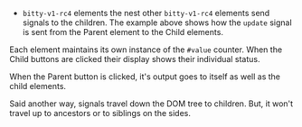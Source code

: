 - `bitty-v1-rc4` elements the nest other 
`bitty-v1-rc4` elements send signals to the
children. The example above shows how the
`update` signal is sent from the Parent
element to the Child elements. 

Each element maintains its own instance
of the `#value` counter. When the Child
buttons are clicked their display shows
their individual status. 

When the Parent button is clicked, it's
output goes to itself as well as the
child elements. 

Said another way, signals travel down
the DOM tree to children. But, it 
won't travel up to ancestors or 
to siblings on the sides.